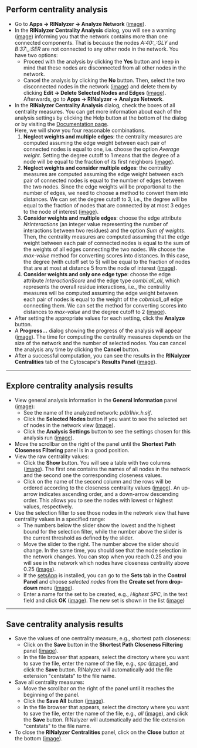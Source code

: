 Perform centrality analysis
---------------------------

*   Go to **Apps → RINalyzer → Analyze Network** ([image](images/tut7.1_1.jpg)).
*   In the **RINalyzer Centrality Analysis** dialog, you will see a warning ([image](images/tut7.1_2.jpg)) informing you that the network contains more than one connected components. That is because the nodes *A:40:_:GLY* and *B:37:_:SER* are not connected to any other node in the network. You have two options:
    *   Proceed with the analysis by clicking the **Yes** button and keep in mind that these nodes are disconnected from all other nodes in the network.
    *   Cancel the analysis by clicking the **No** button. Then, select the two disconnected nodes in the network ([image](images/tut7.1_3.jpg)) and delete them by clicking **Edit → Delete Selected Nodes and Edges** ([image](images/tut7.1_4.jpg)). Afterwards, go to **Apps → RINalyzer → Analyze Network**.
*   In the **RINalyzer Centrality Analysis** dialog, check the boxes of all centrality measures. You can get more information about each of the analysis settings by clicking the Help button at the bottom of the dialog or by visiting the [Documentation page](../cent_analysis.md).  
    Here, we will show you four reasonable combinations.
    1.  **Neglect weights and multiple edges**: the centrality measures are computed assuming the edge weight between each pair of connected nodes is equal to one, i.e. choose the option *Average weight*. Setting the degree cutoff to 1 means that the degree of a node will be equal to the fraction of its first neighbors ([image](images/tut7.1_5jpg)). 
    2.  **Neglect weights and consider multiple edges**: the centrality measures are computed assuming the edge weight between each pair of connected nodes is equal to the number of edges between the two nodes. Since the edge weights will be proportional to the number of edges, we need to choose a method to convert them into distances. We can set the degree cutoff to 3, i.e., the degree will be equal to the fraction of nodes that are connected by at most 3 edges to the node of interest ([image](images/tut7.1_6.jpg)). 
    3.  **Consider weights and multiple edges**: choose the edge attribute *NrInteractions* (an integer value representing the number of interactions between two residues) and the option *Sum of weights*. Then, the centrality measures are computed assuming that the edge weight between each pair of connected nodes is equal to the sum of the weights of all edges connecting the two nodes. We choose the *max-value* method for converting scores into distances. In this case, the degree (with cutoff set to 5) will be equal to the fraction of nodes that are at most at distance 5 from the node of interest ([image](images/tut7.1_7.jpg)). 
    4.  **Consider weights and only one edge type**: choose the edge attribute *InteractionScore* and the edge type *combi:all_all*, which represents the overall residue interactions, i.e., the centrality measures will be computed assuming the edge weight between each pair of nodes is equal to the weight of the *cobmi:all_all* edge connecting them. We can set the method for converting scores into distances to *max-value* and the degree cutoff to 2 ([image](images/tut7.1_8.jpg)). 
*   After setting the appropriate values for each setting, click the **Analyze** button.
*   A **Progress...** dialog showing the progress of the analysis will appear ([image](images/tut7.1_9.jpg)). The time for computing the centrality measures depends on the size of the network and the number of selected nodes. You can cancel the analysis any time by clicking the **Cancel** button.
*   After a successful computation, you can see the results in the **RINalyzer Centralities** tab of the Cytoscape's **Results Panel** ([image](images/tut7.1_10.jpg)).

  

* * *

Explore centrality analysis results
-----------------------------------

*   View general analysis information in the **General Information** panel ([image](images/tut7.2_0.jpg)):
    *   See the name of the analyzed network: *pdb1hiv_h.sif*.
    *   Click the **Selected Nodes** button if you want to see the selected set of nodes in the network view ([image](images/tut7.2_1.jpg)).
    *   Click the **Analysis Settings** button to see the settings chosen for this analysis run ([image](images/tut7.2_2.jpg)).
*   Move the scrollbar on the right of the panel until the **Shortest Path Closeness Filtering** panel is in a good position.
*   View the raw centrality values:
    *   Click the **Show** button. You will see a table with two columns ([image](images/tut7.2_3.jpg)). The first one contains the names of all nodes in the network and the second one the corresponding closeness values.
    *   Click on the name of the second column and the rows will be ordered according to the closeness centrality values ([image](images/tut7.2_4.jpg)). An up-arrow indicates ascending order, and a down-arrow descending order. This allows you to see the nodes with lowest or highest values, respectively.
*   Use the selection filter to see those nodes in the network view that have centrality values in a specified range:
    *   The numbers below the slider show the lowest and the highest bound for the selection filter, while the number above the slider is the current threshold as defined by the slider.
    *   Move the slider to the right. The number above the slider should change. In the same time, you should see that the node selection in the network changes. You can stop when you reach 0.25 and you will see in the network which nodes have closeness centrality above 0.25 ([image](images/tut7.2_5.jpg)).
    *   If the [setsApp](http://apps.cytoscape.org/apps/setsapp) is installed, you can go to the **Sets** tab in the **Control Panel** and choose *selected nodes* from the **Create set from drop-down** menu ([image](images/tut7.2_6.jpg)).
    *   Enter a name for the set to be created, e.g., *Highest SPC*, in the text field and click **OK** ([image](images/tut7.2_7.jpg)). The new set is shown in the list ([image](images/tut7.2_8.jpg))

  

* * *

Save centrality analysis results
--------------------------------

*   Save the values of one centrality measure, e.g., shortest path closeness:
    *   Click on the **Save** button in the **Shortest Path Closeness Filtering** panel ([image](images/tut7.3_1.jpg)).
    *   In the file browser that appears, select the directory where you want to save the file, enter the name of the file, e.g., *spc* ([image](images/tut7.3_2.jpg)), and click the **Save** button. RINalyzer will automatically add the file extension "centstats" to the file name.
*   Save all centrality measures:
    *   Move the scrollbar on the right of the panel until it reaches the beginning of the panel.
    *   Click the **Save All** button ([image](images/tut7.3_3.jpg)).
    *   In the file browser that appears, select the directory where you want to save the file, enter the name of the file, e.g., *all* ([image](images/tut7.3_4.jpg)), and click the **Save** button. RINalyzer will automatically add the file extension "centstats" to the file name.
*   To close the **RINalyzer Centralities** panel, click on the **Close** button at the bottom ([image](images/tut7.3_5.jpg)).

